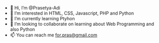 - 👋 Hi, I’m @Prasetya-Adi
- 👀 I’m interested in HTML, CSS, Javascript, PHP and Python
- 🌱 I’m currently learning Ptyhon
- 💞️ I’m looking to collaborate on learning about Web Programming and also Python
- 📫 You can reach me for.pras@gmail.com

<!---
Prasetya-Adi/Prasetya-Adi is a ✨ special ✨ repository because its `README.md` (this file) appears on your GitHub profile.
You can click the Preview link to take a look at your changes.
--->
